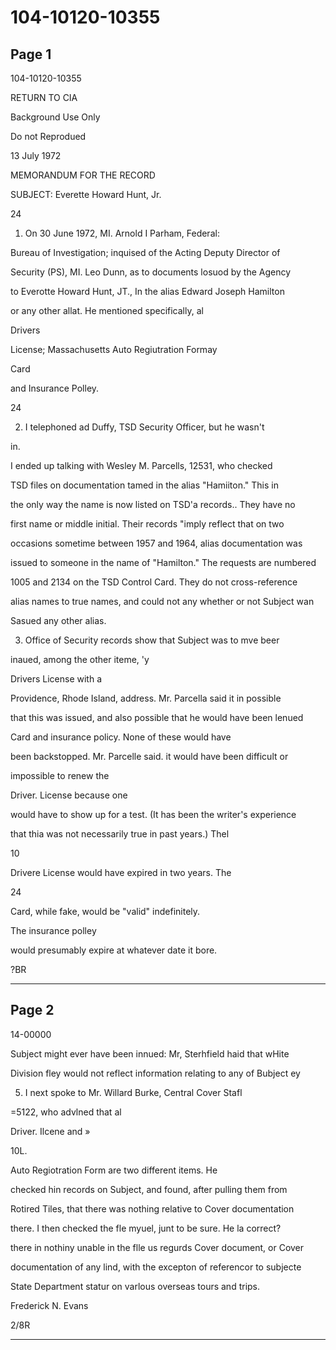 # 104-10120-10355

## Page 1

104-10120-10355

RETURN TO CIA

Background Use Only

Do not Reprodued

13 July 1972

MEMORANDUM FOR THE RECORD

SUBJECT: Everette Howard Hunt, Jr.

24

1. On 30 June 1972, MI. Arnold I Parham, Federal:

Bureau of Investigation; inquised of the Acting Deputy Director of

Security (PS), MI. Leo Dunn, as to documents losuod by the Agency

to Everotte Howard Hunt, JT., In the alias Edward Joseph Hamilton

or any other allat. He mentioned specifically, al

Drivers

License; Massachusetts Auto Regiutration Formay

Card

and Insurance Polley.

24

2. I telephoned ad Duffy, TSD Security Officer, but he wasn't

in.

I ended up talking with Wesley M. Parcells, 12531, who checked

TSD files on documentation tamed in the alias "Hamiiton." This in

the only way the name is now listed on TSD'a records.. They have no

first name or middle initial. Their records "imply reflect that on two

occasions sometime between 1957 and 1964, alias documentation was

issued to someone in the name of "Hamilton." The requests are numbered

1005 and 2134 on the TSD Control Card. They do not cross-reference

alias names to true names, and could not any whether or not Subject wan

Sasued any other alias.

3. Office of Security records show that Subject was to mve beer

inaued, among the other iteme, 'y

Drivers License with a

Providence, Rhode Island, address. Mr. Parcella said it in possible

that this was issued, and also possible that he would have been lenued

Card and insurance policy. None of these would have

been backstopped. Mr. Parcelle said. it would have been difficult or

impossible to renew the

Driver. License because one

would have to show up for a test. (It has been the writer's experience

that thia was not necessarily true in past years.) Thel

10

Drivere License would have expired in two years. The

24

Card, while fake, would be "valid" indefinitely.

The insurance polley

would presumably expire at whatever date it bore.

?BR

---

## Page 2

14-00000

Subject might ever have been innued: Mr, Sterhfield haid that wHite

Division fley would not reflect information relating to any of Bubject ey

5. I next spoke to Mr. Willard Burke, Central Cover Stafl

=5122, who advlned that al

Driver. Ilcene and »

10L.

Auto Regiotration Form are two different items. He

checked hin records on Subject, and found, after pulling them from

Rotired Tiles, that there was nothing relative to Cover documentation

there. I then checked the fle myuel, junt to be sure. He la correct?

there in nothiny unable in the flle us regurds Cover document, or Cover

documentation of any lind, with the excepton of referencor to subjecte

State Department statur on varlous overseas tours and trips.

Frederick N. Evans

2/8R

---

